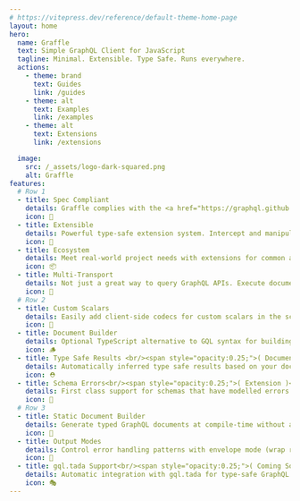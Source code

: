 ```yaml
---
# https://vitepress.dev/reference/default-theme-home-page
layout: home
hero:
  name: Graffle
  text: Simple GraphQL Client for JavaScript
  tagline: Minimal. Extensible. Type Safe. Runs everywhere.
  actions:
    - theme: brand
      text: Guides
      link: /guides
    - theme: alt
      text: Examples
      link: /examples
    - theme: alt
      text: Extensions
      link: /extensions

  image:
    src: /_assets/logo-dark-squared.png
    alt: Graffle
features:
  # Row 1
  - title: Spec Compliant
    details: Graffle complies with the <a href="https://graphql.github.io/graphql-over-http">GraphQL over HTTP</a> and <a href="https://github.com/jaydenseric/graphql-multipart-request-spec">GraphQL Multipart Request</a> specifications.
    icon: 🎫
  - title: Extensible
    details: Powerful type-safe extension system. Intercept and manipulate inputs, outputs, and core with hooks; Add new methods; And more.
    icon: 🧰
  - title: Ecosystem
    details: Meet real-world project needs with extensions for common and niche needs like OpenTelemetry, file uploads, schema errors, and more.
    icon: 📦
  - title: Multi-Transport
    details: Not just a great way to query GraphQL APIs. Execute documents against in-memory schemas just as easily with the same interface.
    icon: 🚛
  # Row 2
  - title: Custom Scalars
    details: Easily add client-side codecs for custom scalars in the schema to enable automatic encoding of arguments and decoding of data on every request.
    icon: 🧙
  - title: Document Builder
    details: Optional TypeScript alternative to GQL syntax for building type-safe documents including tailored methods for root fields, batch method for multiple root fields, an a document method for 1:1 with GraphQL.
    icon: 🪵
  - title: Type Safe Results <br/><span style="opacity:0.25;">( Document Builder )</span>
    details: Automatically inferred type safe results based on your document's structure including selection sets, aliases, directives, inline fragments, unions, and more.
    icon: ⛑️
  - title: Schema Errors<br/><span style="opacity:0.25;">( Extension )</span>
    details: First class support for schemas that have modelled errors into their design. Result Fields can be made to throw on errors or automatically map to error classes.
    icon: 🎲
  # Row 3
  - title: Static Document Builder
    details: Generate typed GraphQL documents at compile-time without a client instance. Perfect for passing to other GraphQL clients or building tools. Zero runtime overhead.
    icon: 📄
  - title: Output Modes
    details: Control error handling patterns with envelope mode (wrap results), return-error mode (errors as values), or throw mode. Configure globally or per-request.
    icon: 📮
  - title: gql.tada Support<br/><span style="opacity:0.25;">( Coming Soon )</span>
    details: Automatic integration with gql.tada for type-safe GraphQL documents using the standard GraphQL syntax. Best of both worlds.
    icon: 🎭
---
```


<script setup>
import { VPTeamMembers } from 'vitepress/theme'

const members = [
  {
    avatar: 'https://www.github.com/jasonkuhrt.png',
    name: 'Jason Kuhrt',
    title: 'Creator',
    desc: 'Ex @prisma Dialogue littleBits. Creator Graffle Molt Paka Nexus. Shapeshifting Polymath ≒ Art ∙ Design ∙ Engineering. Heart humanities.  In an alternate universe ⊻ Coureur de Bois, Architect, Athlete, Lego Master Builder',
    sponsor: 'https://github.com/sponsors/jasonkuhrt',
    links: [
      { icon: { svg: '<svg xmlns="http://www.w3.org/2000/svg" viewBox="0 0 24 24" fill="none" stroke="currentColor" stroke-width="2" stroke-linecap="round" stroke-linejoin="round"><circle fill="none" cx="12" cy="12" r="10"/><path fill="none" d="M12 2a15.3 15.3 0 0 1 4 10 15.3 15.3 0 0 1-4 10 15.3 15.3 0 0 1-4-10 15.3 15.3 0 0 1 4-10z"/><path d="M2 12h20"/></svg>' }, link: 'https://kuhrt.me' },
      { icon: 'github', link: 'https://github.com/jasonkuhrt' },
      { icon: 'twitter', link: 'https://twitter.com/jasonkuhrt' },
      { icon: 'instagram', link: 'https://instagram.com/jasonkuhrt' },
    ]
  },
]
</script>

<style>
.VPHome .vp-doc .VPTeamMembers {
  margin-top: 1.2rem;
}

.vp-doc .VPTeamMembers.small.count-1 .container {
  max-width: none!important;
}

.VPTeamMembers.small .container {
  grid-template-columns: repeat(2, 1fr)!important;
}

@media (min-width: 767px) and (max-width: 1023px) {
  .VPTeamMembers.small .container {
    grid-template-columns: repeat(2, 1fr) !important;
  }
}

@media (max-width: 767px) {
  .VPTeamMembers.small .container {
    grid-template-columns: 1fr !important;
  }
}
</style>

<section class="CustomSections">

<VPTeamMembers size="small" :members="members" />

</section>
